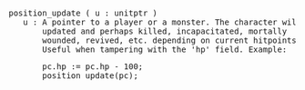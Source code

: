 <div class="mw-parser-output"><p><br />
<span id="bpp_u"></span>
</p>
<pre>position_update ( u&#160;: unitptr )
   u&#160;: A pointer to a player or a monster. The character will be
       updated and perhaps killed, incapacitated, mortally
       wounded, revived, etc. depending on current hitpoints.
       Useful when tampering with the 'hp' field. Example:
</pre>
<pre>       pc.hp&#160;:= pc.hp - 100;
       position_update(pc);
</pre></div>